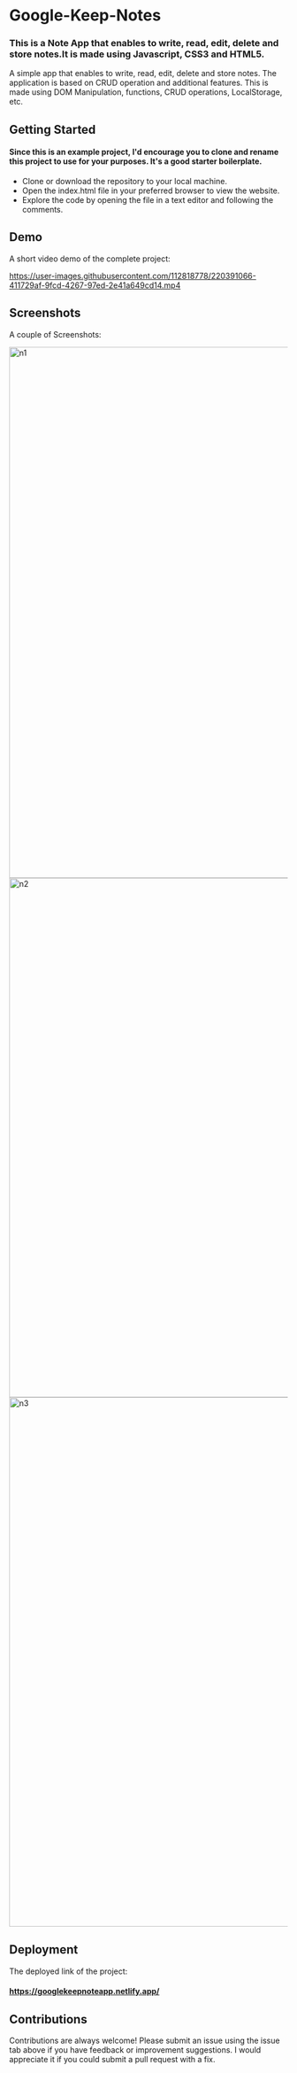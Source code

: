 # Google-Keep-Notes

### This is a Note App that enables to write, read, edit, delete and store notes.It is made using Javascript, CSS3 and HTML5.

A simple app that enables to write, read, edit, delete and store notes. The application is based on CRUD operation and additional features. This is made using DOM Manipulation, functions, CRUD operations, LocalStorage, etc.

## Getting Started

#### Since this is an example project, I'd encourage you to clone and rename this project to use for your purposes. It's a good starter boilerplate.

* Clone or download the repository to your local machine.
* Open the index.html file in your preferred browser to view the website.
* Explore the code by opening the file in a text editor and following the comments.

## Demo

A short video demo of the complete project:




https://user-images.githubusercontent.com/112818778/220391066-411729af-9fcd-4267-97ed-2e41a649cd14.mp4








## Screenshots

A couple of Screenshots:



<img width="959" alt="n1" src="https://user-images.githubusercontent.com/112818778/220390205-2607df64-d69e-41a3-af3d-7979f0675cc0.png">



<img width="938" alt="n2" src="https://user-images.githubusercontent.com/112818778/220390309-dd9c8f89-c955-43e2-a0c4-04ab9644f7ad.png">



<img width="956" alt="n3" src="https://user-images.githubusercontent.com/112818778/220390360-270f6663-bc13-4d4c-9f4c-a384c73e1a4f.png">




## Deployment

The deployed link of the project: 
#### https://googlekeepnoteapp.netlify.app/

## Contributions

Contributions are always welcome! Please submit an issue using the issue tab above if you have feedback or improvement suggestions. I would appreciate it if you could submit a pull request with a fix.
